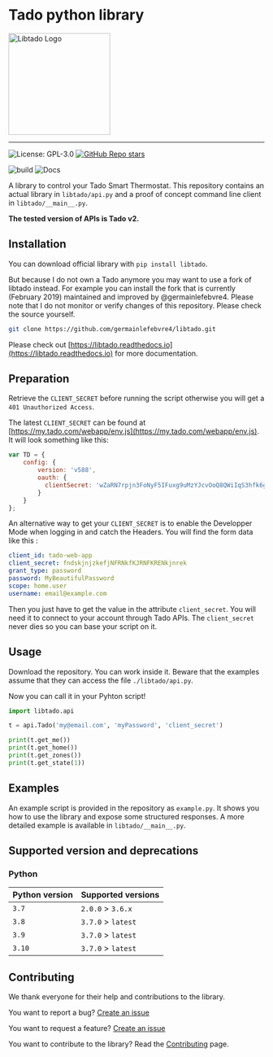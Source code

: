 # Tado python library

<img src="docs/logo.png" alt="Libtado Logo" width="200px" align="center"/>

---

![License: GPL-3.0](https://img.shields.io/github/license/germainlefebvre4/libtado?color=blue)
[![GitHub Repo stars](https://img.shields.io/github/stars/germainlefebvre4/libtado)](https://github.com/germainlefebvre4/libtado/stargazers)

![build](https://github.com/germainlefebvre4/libtado/workflows/Release%20Management/badge.svg?branch=master)
![Docs](https://readthedocs.org/projects/libtado/badge/?version=latest&style=default)

A library to control your Tado Smart Thermostat. This repository contains an actual library in `libtado/api.py` and a proof of concept command line client in `libtado/__main__.py`.

**The tested version of APIs is Tado v2.**

## Installation

You can download official library with `pip install libtado`.

But because I do not own a Tado anymore you may want to use a fork of libtado instead. For example you can install the fork that is currently (February 2019) maintained and improved by @germainlefebvre4. Please note that I do not monitor or verify changes of this repository. Please check the source yourself.

```sh
git clone https://github.com/germainlefebvre4/libtado.git
```

Please check out [https://libtado.readthedocs.io](https://libtado.readthedocs.io) for more documentation.

## Preparation

Retrieve the `CLIENT_SECRET` before running the script otherwise you will get a `401 Unauthorized Access`.

The latest `CLIENT_SECRET` can be found at [https://my.tado.com/webapp/env.js](https://my.tado.com/webapp/env.js).  It will look something like this:

```js
var TD = {
    config: {
        version: 'v588',
        oauth: {
          clientSecret: 'wZaRN7rpjn3FoNyF5IFuxg9uMzYJcvOoQ8QWiIqS3hfk6gLhVlG57j5YNoZL2Rtc'
        }
    }
};
```

An alternative way to get your `CLIENT_SECRET` is to enable the Developper Mode when logging in and catch the Headers. You will find the form data like this :

```yaml
client_id: tado-web-app
client_secret: fndskjnjzkefjNFRNkfKJRNFKRENkjnrek
grant_type: password
password: MyBeautifulPassword
scope: home.user
username: email@example.com
```

Then you just have to get the value in the attribute `client_secret`. You will need it to connect to your account through Tado APIs. The `client_secret` never dies so you can base your script on it.

## Usage

Download the repository. You can work inside it. Beware that the examples assume that they can access the file `./libtado/api.py`.

Now you can call it in your Pyhton script!

```python
import libtado.api

t = api.Tado('my@email.com', 'myPassword', 'client_secret')

print(t.get_me())
print(t.get_home())
print(t.get_zones())
print(t.get_state(1))
```

## Examples

An example script is provided in the repository as `example.py`.
It shows you how to use the library and expose some structured responses. A more detailed example is available in `libtado/__main__.py`.

## Supported version and deprecations

### Python

| Python version | Supported versions   |
|----------------|----------------------|
| `3.7`          | `2.0.0` > `3.6.x`    |
| `3.8`          | `3.7.0` > `latest`   |
| `3.9`          | `3.7.0` > `latest`   |
| `3.10`         | `3.7.0` > `latest`   |

## Contributing

We thank everyone for their help and contributions to the library.

You want to report a bug? [Create an issue](https://github.com/germainlefebvre4/libtado/issues/new/choose)

You want to request a feature? [Create an issue](https://github.com/germainlefebvre4/libtado/issues/new/choose)

You want to contribute to the library? Read the [Contributing](https://libtado.readthedocs.io/en/latest/contributing/) page.
